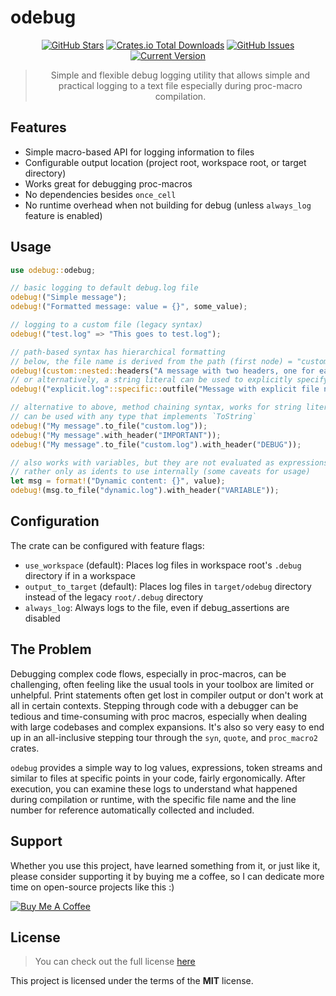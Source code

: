 # odebug

<div style="text-align: center;">

[![GitHub Stars](https://img.shields.io/github/stars/orgrinrt/odebug.svg)](https://github.com/orgrinrt/odebug/stargazers)
[![Crates.io Total Downloads](https://img.shields.io/crates/d/odebug)](https://crates.io/crates/odebug)
[![GitHub Issues](https://img.shields.io/github/issues/orgrinrt/odebug.svg)](https://github.com/orgrinrt/odebug/issues)
[![Current Version](https://img.shields.io/badge/version-0.0.1-red.svg)](https://github.com/orgrinrt/odebug)

> Simple and flexible debug logging utility that allows simple and practical logging to a text file especially during proc-macro compilation.

</div>

## Features

- Simple macro-based API for logging information to files
- Configurable output location (project root, workspace root, or target directory)
- Works great for debugging proc-macros
- No dependencies besides `once_cell`
- No runtime overhead when not building for debug (unless `always_log` feature is enabled)

## Usage

```rust
use odebug::odebug;

// basic logging to default debug.log file
odebug!("Simple message");
odebug!("Formatted message: value = {}", some_value);

// logging to a custom file (legacy syntax)
odebug!("test.log" => "This goes to test.log");

// path-based syntax has hierarchical formatting
// below, the file name is derived from the path (first node) = "custom.log"
odebug!(custom::nested::headers("A message with two headers, one for each level"));
// or alternatively, a string literal can be used to explicitly specify the file name
odebug!("explicit.log"::specific::outfile("Message with explicit file name and fmt {}", foo));

// alternative to above, method chaining syntax, works for string literals and idents
// can be used with any type that implements `ToString`
odebug!("My message".to_file("custom.log"));
odebug!("My message".with_header("IMPORTANT"));
odebug!("My message".to_file("custom.log").with_header("DEBUG"));

// also works with variables, but they are not evaluated as expressions,
// rather only as idents to use internally (some caveats for usage)
let msg = format!("Dynamic content: {}", value);
odebug!(msg.to_file("dynamic.log").with_header("VARIABLE"));
```

## Configuration

The crate can be configured with feature flags:

- `use_workspace` (default): Places log files in workspace root's `.debug` directory if in a workspace
- `output_to_target` (default): Places log files in `target/odebug` directory instead of the legacy `root/.debug` directory
- `always_log`: Always logs to the file, even if debug_assertions are disabled

## The Problem

Debugging complex code flows, especially in proc-macros, can be challenging, often feeling like the usual tools in your toolbox are limited or unhelpful. Print statements often get lost in compiler output or don't work at all in certain contexts. Stepping through code with a debugger can be tedious and time-consuming with proc macros, especially when dealing with large codebases and complex expansions. It's also so very easy to end up in an all-inclusive stepping tour through the
`syn`, `quote`, and `proc_macro2` crates.

`odebug` provides a simple way to log values, expressions, token streams and similar to files at specific points in your code, fairly ergonomically. After execution, you can examine these logs to understand what happened during compilation or runtime, with the specific file name and the line number for reference automatically collected and included.

## Support

Whether you use this project, have learned something from it, or just like it, please consider supporting it by buying me a coffee, so I can dedicate more time on open-source projects like this :)

<a href="https://buymeacoffee.com/orgrinrt" target="_blank"><img src="https://www.buymeacoffee.com/assets/img/custom_images/orange_img.png" alt="Buy Me A Coffee" style="height: auto !important;width: auto !important;" ></a>

## License

> You can check out the full license [here](https://github.com/orgrinrt/odebug/blob/master/LICENSE)

This project is licensed under the terms of the **MIT** license.
